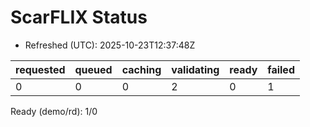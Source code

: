 ﻿# ScarFLIX Status

* Refreshed (UTC): 2025-10-23T12:37:48Z

| requested | queued | caching | validating | ready | failed |
|-----------|--------|---------|------------|-------|--------|
| 0 | 0 | 0 | 2 | 0 | 1 |

Ready (demo/rd): 1/0
